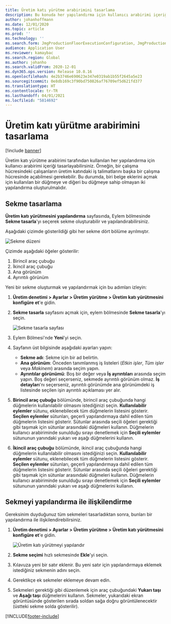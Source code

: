 ```yaml
---
title: Üretim katı yürütme arabirimini tasarlama
description: Bu konuda her yapılandırma için kullanıcı arabirimi içeriğinin nasıl tasarlanacağı açıklanmaktadır.
author: johanhoffmann
ms.date: 12/01/2020
ms.topic: article
ms.prod: ''
ms.technology: ''
ms.search.form: JmgProductionFloorExecutionConfiguration, JmgProductionFloorExecutionConfigurationTab
audience: Application User
ms.reviewer: kamaybac
ms.search.region: Global
ms.author: johanho
ms.search.validFrom: 2020-12-01
ms.dyn365.ops.version: Release 10.0.16
ms.openlocfilehash: 4e2b3746e690623e347e0319ab1b55f2645a5e23
ms.sourcegitcommit: 0e8db169c3f90bd750826af76709ef5d621fd377
ms.translationtype: HT
ms.contentlocale: tr-TR
ms.lasthandoff: 04/01/2021
ms.locfileid: "5814692"
---
```

# <a name="design-the-production-floor-execution-interface"></a>Üretim katı yürütme arabirimini tasarlama

[!include [banner](../includes/banner.md)]

Üretim katı yürütme arabirimi tarafından kullanılan her yapılandırma için kullanıcı arabirimi içeriği tasarlayabilirsiniz. Örneğin, bir çalışma hücresindeki çalışanların üretim katındaki iş talimatlarını başka bir çalışma hücresinde açabilmesi gerekebilir. Bu durumda, biri belge eklerini açmak için kullanılan bir düğmeye ve diğeri bu düğmeye sahip olmayan iki yapılandırma oluşturulmalıdır.

## <a name="design-a-tab"></a>Sekme tasarlama

**Üretim katı yürütmesini yapılandırma** sayfasında, Eylem bölmesinde **Sekme tasarla**'yı seçerek sekme oluşturabilir ve yapılandırabilirsiniz.

Aşağıdaki çizimde gösterildiği gibi her sekme dört bölüme ayrılmıştır.

![Sekme düzeni](media/pfe-tab-layout.png "Sekme düzeni")

Çizimde aşağıdaki öğeler gösterilir:

1. Birincil araç çubuğu
1. İkincil araç çubuğu
1. Ana görünüm
1. Ayrıntılı görünüm

Yeni bir sekme oluşturmak ve yapılandırmak için bu adımları izleyin:

1. **Üretim denetimi \> Ayarlar \> Üretim yürütme \> Üretim katı yürütmesini konfigüre et**'e gidin.

1. **Sekme tasarla** sayfasını açmak için, eylem bölmesinde **Sekme tasarla**'yı seçin.

    ![Sekme tasarla sayfası](media/pfe-design-tabs.png "Sekme tasarla sayfası")

1. Eylem Bölmesi'nde **Yeni**'yi seçin.

1. Sayfanın üst bilgisinde aşağıdaki ayarları yapın:

    - **Sekme adı**: Sekme için bir ad belirtin.
    - **Ana görünüm**: Önceden tanımlanmış iş listeleri (*Etkin işler*, *Tüm işler* veya *Makinem*) arasında seçim yapın.
    - **Ayrıntılar görünümü**: Boş bir değer veya **İş ayrıntıları** arasında seçim yapın. Boş değeri seçerseniz, sekmede ayrıntılı görünüm olmaz. **İş detayları**'nı seçerseniz, ayrıntılı görünümde ana görünümdeki iş listesinde seçilen işin ayrıntılı açıklaması yer alır.

1. **Birincil araç çubuğu** bölümünde, birincil araç çubuğunda hangi düğmelerin kullanılabilir olmasını istediğinizi seçin. **Kullanılabilir eylemler** sütunu, eklenebilecek tüm düğmelerin listesini gösterir. **Seçilen eylemler** sütunları, geçerli yapılandırmaya dahil edilen tüm düğmelerin listesini gösterir. Sütunlar arasında seçili öğeleri gerektiği gibi taşımak için sütunlar arasındaki düğmeleri kullanın. Düğmelerin kullanıcı arabiriminde sunulduğu sırayı denetlemek için **Seçili eylemler** sütununun yanındaki yukarı ve aşağı düğmelerini kullanın.

1. **İkincil** **araç çubuğu** bölümünde, ikincil araç çubuğunda hangi düğmelerin kullanılabilir olmasını istediğinizi seçin. **Kullanılabilir eylemler** sütunu, eklenebilecek tüm düğmelerin listesini gösterir. **Seçilen eylemler** sütunları, geçerli yapılandırmaya dahil edilen tüm düğmelerin listesini gösterir. Sütunlar arasında seçili öğeleri gerektiği gibi taşımak için sütunlar arasındaki düğmeleri kullanın. Düğmelerin kullanıcı arabiriminde sunulduğu sırayı denetlemek için **Seçili eylemler** sütununun yanındaki yukarı ve aşağı düğmelerini kullanın.

## <a name="associate-a-tab-with-a-configuration"></a>Sekmeyi yapılandırma ile ilişkilendirme

Gereksinim duyduğunuz tüm sekmeleri tasarladıktan sonra, bunları bir yapılandırma ile ilişkilendirebilirsiniz.

1. **Üretim denetimi \> Ayarlar \> Üretim yürütme \> Üretim katı yürütmesini konfigüre et**'e gidin.

    ![Üretim katı yürütmeyi yapılandır](media/pfe-config-prod-floor-execution.png "Üretim katı yürütmeyi yapılandır")

1. **Sekme seçimi** hızlı sekmesinde **Ekle**'yi seçin.

1. Kılavuza yeni bir satır eklenir. Bu yeni satır için yapılandırmaya eklemek istediğiniz sekmenin adını seçin.

1. Gerektikçe ek sekmeler eklemeye devam edin.

1. Sekmeleri gerektiği gibi düzenlemek için araç çubuğundaki **Yukarı taşı** ve **Aşağı taşı** düğmelerini kullanın. Sekmeler, yukarıdaki ekran görüntüsünde gösterilen sırada soldan sağa doğru görüntülenecektir (üstteki sekme solda gösterilir).


[!INCLUDE[footer-include](../../includes/footer-banner.md)]